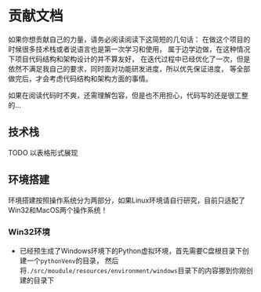 # 贡献文档
如果你想贡献自己的力量，请务必阅读阅读下这简短的几句话：
在做这个项目的时候很多技术栈或者说语言也是第一次学习和使用，
属于边学边做，在这种情况下项目代码结构和架构设计的并不算友好，
在迭代过程中已经优化了一次，但是依然不满足我自己的要求，同时面对功能研发进度，所以优先保证进度，
等全部做完后，才会考虑代码结构和架构方面的事情。

如果在阅读代码时不爽，还需理解包容，但是也不用担心，代码写的还是很工整的...

## 技术栈
TODO 以表格形式展现

## 环境搭建
环境搭建按照操作系统分为两部分，如果Linux环境请自行研究，目前只适配了Win32和MacOS两个操作系统！

### Win32环境
- 已经预生成了Windows环境下的Python虚拟环境，首先需要C盘根目录下创建一个```pythonVenv```的目录，
然后将```./src/moudule/resources/environment/windows```目录下的内容挪到你刚创建的目录下